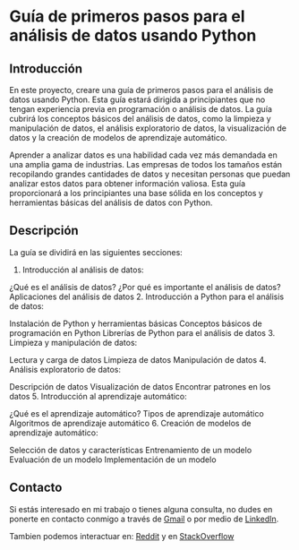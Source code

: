 # Guía de primeros pasos para el análisis de datos usando Python

## Introducción

En este proyecto, creare una guía de primeros pasos para el análisis de datos usando Python. Esta guía estará dirigida a principiantes que no tengan experiencia previa en programación o análisis de datos. La guía cubrirá los conceptos básicos del análisis de datos, como la limpieza y manipulación de datos, el análisis exploratorio de datos, la visualización de datos y la creación de modelos de aprendizaje automático.

Aprender a analizar datos es una habilidad cada vez más demandada en una amplia gama de industrias. Las empresas de todos los tamaños están recopilando grandes cantidades de datos y necesitan personas que puedan analizar estos datos para obtener información valiosa. Esta guía proporcionará a los principiantes una base sólida en los conceptos y herramientas básicas del análisis de datos con Python.

## Descripción

La guía se dividirá en las siguientes secciones:

1. Introducción al análisis de datos:

¿Qué es el análisis de datos?
¿Por qué es importante el análisis de datos?
Aplicaciones del análisis de datos
2. Introducción a Python para el análisis de datos:

Instalación de Python y herramientas básicas
Conceptos básicos de programación en Python
Librerías de Python para el análisis de datos
3. Limpieza y manipulación de datos:

Lectura y carga de datos
Limpieza de datos
Manipulación de datos
4. Análisis exploratorio de datos:

Descripción de datos
Visualización de datos
Encontrar patrones en los datos
5. Introducción al aprendizaje automático:

¿Qué es el aprendizaje automático?
Tipos de aprendizaje automático
Algoritmos de aprendizaje automático
6. Creación de modelos de aprendizaje automático:

Selección de datos y características
Entrenamiento de un modelo
Evaluación de un modelo
Implementación de un modelo

## Contacto

Si estás interesado en mi trabajo o tienes alguna consulta, no dudes en ponerte en contacto conmigo a través de [Gmail](mailto:jechavarriaa@unal.edu.co) o por medio de [LinkedIn](https://www.linkedin.com/in/juan-jose-echavarria-araque-a92286296?lipi=urn%3Ali%3Apage%3Ad_flagship3_profile_view_base_contact_details%3BN9njGT2wSqSVssRkJVAMYQ%3D%3D).

Tambien podemos interactuar en:
[Reddit](https://www.reddit.com/user/JuanAraque/?utm_source=share&utm_medium=web3x&utm_name=web3xcss&utm_term=1&utm_content=share_button) y en
[StackOverflow](https://stackoverflow.com/users/23627062/juan-jose-echavarria-araque)
